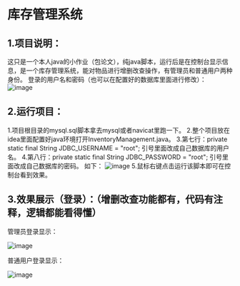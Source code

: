 # 库存管理系统
## 1.项目说明：
这只是一个本人java的小作业（包论文），纯java脚本，运行后是在控制台显示信息，是一个库存管理系统，能对物品进行增删改查操作，有管理员和普通用户两种身份。
登录的用户名和密码（也可以在配置好的数据库里面进行修改）：
![image](https://github.com/user-attachments/assets/f69cc0ca-b1e9-489b-b4ac-6c663c721b62)

## 2.运行项目：
1.项目根目录的mysql.sql脚本拿去mysql或者navicat里跑一下。
2.整个项目放在idea里面配置好java环境打开InventoryManagement.java。
3.第七行：private static final String JDBC_USERNAME = "root"; 引号里面改成自己数据库的用户名。
4.第八行：private static final String JDBC_PASSWORD = "root"; 引号里面改成自己数据库的密码。
如下：
![image](https://github.com/user-attachments/assets/9d966ec2-f01d-4af9-844f-ba3e87dc7a24)
5.鼠标右键点击运行该脚本即可在控制台看到效果。

## 3.效果展示（登录）：（增删改查功能都有，代码有注释，逻辑都能看得懂）
管理员登录显示：

![image](https://github.com/user-attachments/assets/040255a7-8474-4036-967b-0c65d05ae05d)

普通用户登录显示：

![image](https://github.com/user-attachments/assets/fddee567-4074-455d-9615-723911b7ada8)
